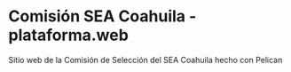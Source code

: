 
# Comisión SEA Coahuila - plataforma.web

Sitio web de la Comisión de Selección del SEA Coahuila hecho con Pelican
